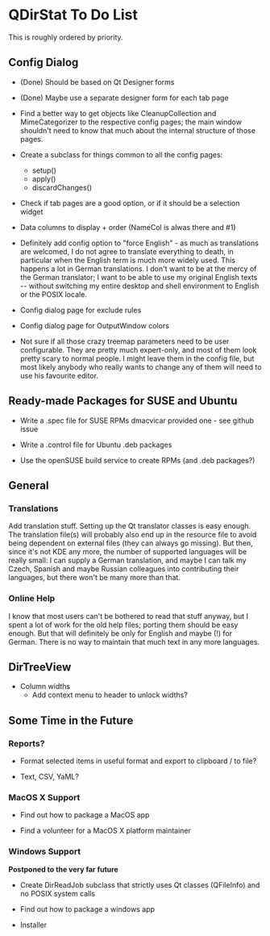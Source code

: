 # QDirStat To Do List

This is roughly ordered by priority.


## Config Dialog

- (Done) Should be based on Qt Designer forms

- (Done) Maybe use a separate designer form for each tab page

- Find a better way to get objects like CleanupCollection and MimeCategorizer
  to the respective config pages; the main window shouldn't need to know that
  much about the internal structure of those pages.

- Create a subclass for things common to all the config pages:
  - setup()
  - apply()
  - discardChanges()

- Check if tab pages are a good option, or if it should be a selection widget

- Data columns to display + order (NameCol is alwas there and #1)


- Definitely add config option to "force English" - as much as translations are
  welcomed, I do not agree to translate everything to death, in particular when
  the English term is much more widely used. This happens a lot in German
  translations. I don't want to be at the mercy of the German translator; I
  want to be able to use my original English texts -- without switching my
  entire desktop and shell environment to English or the POSIX locale.

- Config dialog page for exclude rules

- Config dialog page for OutputWindow colors

- Not sure if all those crazy treemap parameters need to be user
  configurable. They are pretty much expert-only, and most of them look pretty
  scary to normal people. I might leave them in the config file, but most
  likely anybody who really wants to change any of them will need to use his
  favourite editor.



## Ready-made Packages for SUSE and Ubuntu

- Write a .spec file for SUSE RPMs
  dmacvicar provided one - see github issue

- Write a .control file for Ubuntu .deb packages

- Use the openSUSE build service to create RPMs (and .deb packages?)


## General

### Translations

Add translation stuff. Setting up the Qt translator classes is easy enough. The
translation file(s) will probably also end up in the resource file to avoid
being dependent on external files (they can always go missing). But then, since
it's not KDE any more, the number of supported languages will be really small:
I can supply a German translation, and maybe I can talk my Czech, Spanish and
maybe Russian colleagues into contributing their languages, but there won't be
many more than that.

### Online Help

I know that most users can't be bothered to read that stuff anyway, but I spent
a lot of work for the old help files; porting them should be easy enough. But
that will definitely be only for English and maybe (!)  for German. There is no
way to maintain that much text in any more languages.



## DirTreeView

- Column widths
  - Add context menu to header to unlock widths?


## Some Time in the Future

### Reports?

- Format selected items in useful format and export to clipboard / to file?

- Text, CSV, YaML?


### MacOS X Support

- Find out how to package a MacOS app

- Find a volunteer for a MacOS X platform maintainer


### Windows Support

**Postponed to the very far future**

- Create DirReadJob subclass that strictly uses Qt classes (QFileInfo) and no
  POSIX system calls

- Find out how to package a windows app

- Installer

